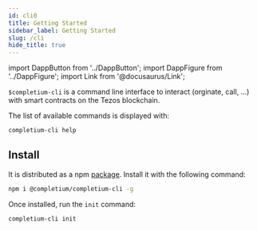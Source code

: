 ```yaml
---
id: cli0
title: Getting Started
sidebar_label: Getting Started
slug: /cli
hide_title: true
---
```

import DappButton from '../DappButton';
import DappFigure from '../DappFigure';
import Link from '@docusaurus/Link';

<DappFigure img='cli.svg' width='30%'/>

`$completium-cli` is a command line interface to interact (orginate, call, ...) with smart contracts on the <Link to='/docs/dapp-tools/tezos'>Tezos</Link> blockchain.

The list of available commands is displayed with:

```bash
completium-cli help
```

## Install

It is distributed as a npm [package](https://www.npmjs.com/package/@completium/completium-cli). Install it with the following command:

```bash
npm i @completium/completium-cli -g
```

Once installed, run the `init` command:

```bash
completium-cli init
```



